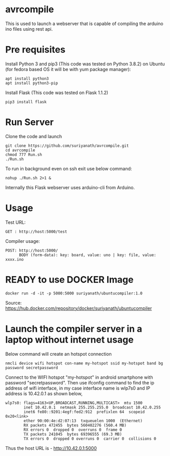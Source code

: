 # avrcompile
This is used to launch a webserver that is capable of compiling the arduino ino files using rest api.

# Pre requisites
Install Python 3 and pip3 (This code was tested on Python 3.8.2)
on Ubuntu (for fedora based OS it will be with yum package manager): 
```
apt install python3
apt install python3-pip
```
Install Flask (This code was tested on Flask 1.1.2)
```
pip3 install flask
```

# Run Server
Clone the code and launch 
```
git clone https://github.com/suriyanath/avrcompile.git
cd avrcompile
chmod 777 Run.sh
./Run.sh
```
To run in background even on ssh exit use below command:
```
nohup ./Run.sh 2>1 &
```
Internally this Flask webserver uses arduino-cli from Arduino.

# Usage
Test URL:
```
GET : http://host:5000/test
```
Compiler usage:
```
POST: http://host:5000/ 
      BODY (form-data): key: board, value: uno | key: file, value: xxxx.ino
```

# READY to use DOCKER Image
```
docker run -d -it -p 5000:5000 suriyanath/ubuntucompiler:1.0 
```
Source: https://hub.docker.com/repository/docker/suriyanath/ubuntucompiler


# Launch the compiler server in a laptop without internet usage
Below command will create an hotspot connection
```
nmcli device wifi hotspot con-name my-hotspot ssid my-hotspot band bg password secretpassword
```
Connect to the WIFI hotspot "my-hotspot" in android smartphone with password "secretpassword". Then use ifconfig command to find the ip address of wifi interface, in my case interface name is wlp7s0 and IP address is 10.42.0.1 as shown below,
```
wlp7s0: flags=4163<UP,BROADCAST,RUNNING,MULTICAST>  mtu 1500
        inet 10.42.0.1  netmask 255.255.255.0  broadcast 10.42.0.255
        inet6 fe80::9201:4egf:fed2:912  prefixlen 64  scopeid 0x20<link>
        ether 90:00:4e:d2:07:13  txqueuelen 1000  (Ethernet)
        RX packets 472455  bytes 560402276 (560.4 MB)
        RX errors 0  dropped 0  overruns 0  frame 0
        TX packets 241045  bytes 69396555 (69.3 MB)
        TX errors 0  dropped 0 overruns 0  carrier 0  collisions 0
```
Thus the host URL is - http://10.42.0.1:5000 
